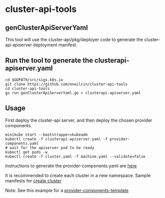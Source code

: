 # cluster-api-tools

## genClusterApiServerYaml

This tool will use the cluster-api/pkg/deployer code to generate the cluster-api apiserver deployment manifest.

## Run the tool to generate the clusterapi-apiserver.yaml

    cd $GOPATH/src/sigs.k8s.io
    git clone https://github.com/oneilcin/cluster-api-tools
    cd cluster-api-tools
    go run genClusterApiServerYaml.go > clusterapi-apiserver.yaml

## Usage

First deploy the cluster-api server, and then deploy the chosen provider components.

    minikube start --bootstrapper=kubeadm
    kubectl create -f clusterapi-apiserver.yaml -f provider-components.yaml
    # wait for the apiserver pod to be ready
    kubectl get pods -w
    kubectl create -f cluster.yaml -f machine.yaml --validate=false

Instructions to generate the provider-components.yaml are [here](https://github.com/samsung-cnct/cluster-api-provider-ssh/blob/master/clusterctl/examples/ssh/README.md)

It is recommended to create each cluster in a new namespace.  Sample manifests for [create cluster](https://github.com/samsung-cnct/cluster-api-provider-ssh/tree/master/assets)

Note: See this example for a [provider-components-template](https://github.com/samsung-cnct/cluster-api-provider-ssh/blob/master/clusterctl/examples/ssh/provider-components.yaml.template)
